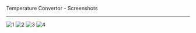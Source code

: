 Temperature Convertor - Screenshots
<br>
<hr>

![1](https://user-images.githubusercontent.com/98960585/200913655-47486a3e-1ece-4f04-852b-40fb1fd819f2.jpg)
![2](https://user-images.githubusercontent.com/98960585/200913671-96644773-0b6d-414e-84a5-e1a448b3de4c.jpg)
![3](https://user-images.githubusercontent.com/98960585/200913664-e9443729-459c-45eb-a829-d7893b50a8e2.jpg)
![4](https://user-images.githubusercontent.com/98960585/200913668-405a00d9-afa1-47d2-a5dd-d04d3ece18cb.jpg)

